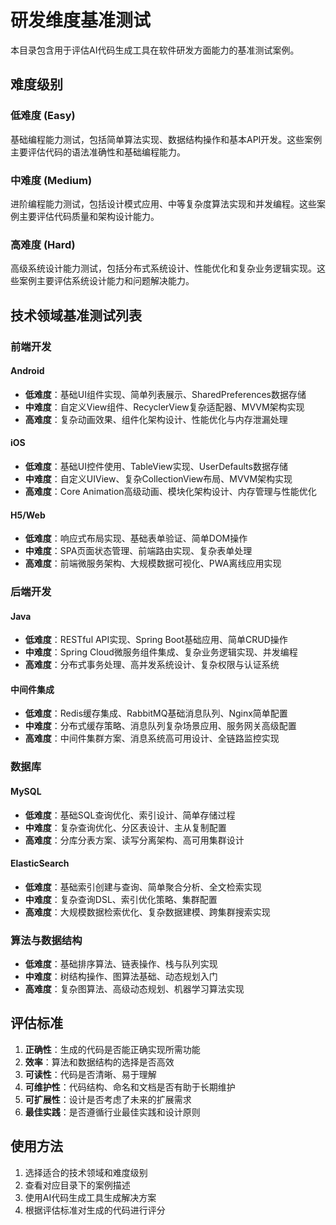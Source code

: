 # 研发维度基准测试

本目录包含用于评估AI代码生成工具在软件研发方面能力的基准测试案例。

## 难度级别

### 低难度 (Easy)
基础编程能力测试，包括简单算法实现、数据结构操作和基本API开发。这些案例主要评估代码的语法准确性和基础编程能力。

### 中难度 (Medium)
进阶编程能力测试，包括设计模式应用、中等复杂度算法实现和并发编程。这些案例主要评估代码质量和架构设计能力。

### 高难度 (Hard)
高级系统设计能力测试，包括分布式系统设计、性能优化和复杂业务逻辑实现。这些案例主要评估系统设计能力和问题解决能力。

## 技术领域基准测试列表

### 前端开发

#### Android
- **低难度**：基础UI组件实现、简单列表展示、SharedPreferences数据存储
- **中难度**：自定义View组件、RecyclerView复杂适配器、MVVM架构实现
- **高难度**：复杂动画效果、组件化架构设计、性能优化与内存泄漏处理

#### iOS
- **低难度**：基础UI控件使用、TableView实现、UserDefaults数据存储
- **中难度**：自定义UIView、复杂CollectionView布局、MVVM架构实现
- **高难度**：Core Animation高级动画、模块化架构设计、内存管理与性能优化

#### H5/Web
- **低难度**：响应式布局实现、基础表单验证、简单DOM操作
- **中难度**：SPA页面状态管理、前端路由实现、复杂表单处理
- **高难度**：前端微服务架构、大规模数据可视化、PWA离线应用实现

### 后端开发

#### Java
- **低难度**：RESTful API实现、Spring Boot基础应用、简单CRUD操作
- **中难度**：Spring Cloud微服务组件集成、复杂业务逻辑实现、并发编程
- **高难度**：分布式事务处理、高并发系统设计、复杂权限与认证系统

#### 中间件集成
- **低难度**：Redis缓存集成、RabbitMQ基础消息队列、Nginx简单配置
- **中难度**：分布式缓存策略、消息队列复杂场景应用、服务网关高级配置
- **高难度**：中间件集群方案、消息系统高可用设计、全链路监控实现

### 数据库

#### MySQL
- **低难度**：基础SQL查询优化、索引设计、简单存储过程
- **中难度**：复杂查询优化、分区表设计、主从复制配置
- **高难度**：分库分表方案、读写分离架构、高可用集群设计

#### ElasticSearch
- **低难度**：基础索引创建与查询、简单聚合分析、全文检索实现
- **中难度**：复杂查询DSL、索引优化策略、集群配置
- **高难度**：大规模数据检索优化、复杂数据建模、跨集群搜索实现

### 算法与数据结构
- **低难度**：基础排序算法、链表操作、栈与队列实现
- **中难度**：树结构操作、图算法基础、动态规划入门
- **高难度**：复杂图算法、高级动态规划、机器学习算法实现

## 评估标准

1. **正确性**：生成的代码是否能正确实现所需功能
2. **效率**：算法和数据结构的选择是否高效
3. **可读性**：代码是否清晰、易于理解
4. **可维护性**：代码结构、命名和文档是否有助于长期维护
5. **可扩展性**：设计是否考虑了未来的扩展需求
6. **最佳实践**：是否遵循行业最佳实践和设计原则

## 使用方法

1. 选择适合的技术领域和难度级别
2. 查看对应目录下的案例描述
3. 使用AI代码生成工具生成解决方案
4. 根据评估标准对生成的代码进行评分